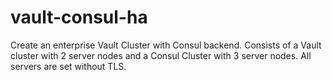 # vault-consul-ha
Create an enterprise Vault Cluster with Consul backend.  Consists of a Vault cluster with 2 server nodes and a Consul Cluster with 3 server nodes. All servers are set without TLS.
